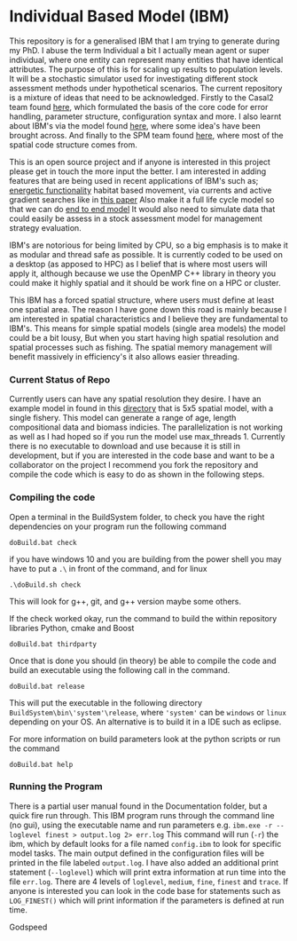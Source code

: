 # Individual Based Model (IBM)

This repository is for a generalised IBM that I am trying to generate during my PhD. I abuse the term Individual a bit I actually mean agent or super individual, where one entity can represent
many entities that have identical attributes. The purpose of this is for scaling up results to population levels. It will be a stochastic simulator used 
for investigating different stock assessment methods under hypothetical scenarios. The current repository is a mixture of  ideas that need to be acknowledged. 
Firstly to the Casal2 team found [here](https://github.com/NIWAFisheriesModelling/CASAL2),
which formulated the basis of the core code for error handling, parameter structure, configuration syntax and more. I also learnt about IBM's 
via the model found [here](https://github.com/trophia/sna1), where some idea's have been brought across. And finally to the SPM  team found [here](https://github.com/NIWAFisheriesModelling/SPM),
where most of the spatial code structure comes from.

This is an open source project and if anyone is interested in this project please get in touch the more input the better. I am interested in adding features that are being used in recent applications of IBM's such as; [energetic functionality](https://www.sciencedirect.com/science/article/pii/S0304380018301327) 
habitat based movement, via currents and active gradient searches like in [this paper](https://www.sciencedirect.com/science/article/pii/S0079661117302896)
Also make it a full life cycle model so that we can do [end to end model](https://www-sciencedirect-com.ezproxy.auckland.ac.nz/science/article/pii/S0079661115000233)
It would also need to simulate data that could easily be assess in a stock assessment model for management strategy evaluation.

IBM's are notorious for being limited by CPU, so a big emphasis is to make it as modular and thread safe as possible. It is currently
coded to be used on a desktop (as apposed to HPC) as I belief that is where most users will apply it, although because we use the OpenMP C++ 
library in theory you could make it highly spatial and it should be work fine on a HPC or cluster.

This IBM has a forced spatial structure, where users must define at least one spatial area. The reason I have gone down this road
is mainly because I am interested in spatial characteristics and I believe they are fundamental to IBM's. This means for simple 
spatial models (single area models) the model could be a bit lousy, But when you start having high spatial resolution and spatial
processes such as fishing. The spatial memory management will benefit massively in efficiency's it also allows easier threading.


### Current Status of Repo
Currently users can have any spatial resolution they desire. I have an example model in found in this [directory](https://github.com/Craig44/IBM/tree/master/Example/SpatialModel) that is 5x5 spatial model,
with a single fishery. This model can generate a range of age, length compositional data and biomass indicies. The parallelization is not working as well as I had hoped
so if you run the model use max_threads 1.
Currently there is no executable to download and use because it is still in development, but if you are interested in the code base
and want to be a collaborator on the project I recommend you fork the repository and compile the code which is easy to do as shown in the
following steps.

### Compiling the code

Open a terminal in the BuildSystem folder, to check you have the right dependencies on your program run the following command

```
doBuild.bat check
```

if you have windows 10 and you are building from the power shell you may have to put a ```.\``` in front of the command, and for linux

```
.\doBuild.sh check
```

This will look for g++, git, and g++ version maybe some others.

If the check worked okay, run the command to build the within repository libraries Python, cmake and Boost

```
doBuild.bat thirdparty
```

Once that is done you should (in theory) be able to compile the code and build an executable using the following
call in the command.

```
doBuild.bat release
```

This will put the executable in the following directory ```BuildSystem\bin\'system'\release```, where ```'system'``` can 
be ```windows``` or ```linux``` depending on your OS. An alternative is to build it in a IDE such as eclipse.

For more information on build parameters look at the python scripts or run the command

```
doBuild.bat help
```

### Running the Program

There is a partial user manual found in the Documentation folder, but a quick fire run through. This IBM program runs through the command line
(no gui), using the executable name and run parameters e.g. ```ibm.exe -r --loglevel finest > output.log 2> err.log``` This command will run (```-r```) the ibm, which by
default looks for a file named ```config.ibm``` to look for specific model tasks. The main output defined in the configuration files will be printed in
 the file labeled ```output.log```. I have also added an additional print statement (```--loglevel```) which will print extra 
information at run time into the file ```err.log```. There are 4 levels of ```loglevel```, ```medium```,  ```fine```, ```finest``` and ```trace```. If anyone is interested you can 
look in the code base for statements such as ```LOG_FINEST()``` which will print information if the parameters is defined at run time.

Godspeed